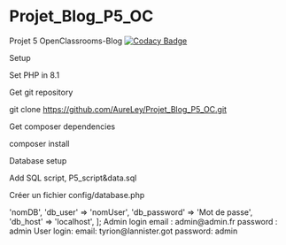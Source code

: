 # Projet_Blog_P5_OC

Projet 5 OpenClassrooms-Blog 
[![Codacy Badge](https://app.codacy.com/project/badge/Grade/654c7e4722544438b00ea9d75b74c85e)](https://www.codacy.com/gh/AureLey/Projet_Blog_P5_OC/dashboard?utm_source=github.com&amp;utm_medium=referral&amp;utm_content=AureLey/Projet_Blog_P5_OC&amp;utm_campaign=Badge_Grade)

Setup

Set PHP in 8.1

Get git repository

git clone https://github.com/AureLey/Projet_Blog_P5_OC.git


Get composer dependencies


composer install


Database setup

Add SQL script, P5_script&data.sql

Créer un fichier config/database.php

<?php

return [
    'db_name' => 'nomDB',
    'db_user' => 'nomUser',
    'db_password' => 'Mot de passe',
    'db_host' => 'localhost',
];



Admin login 

email : admin@admin.fr
password : admin

User login:

email: tyrion@lannister.got	
password: admin
